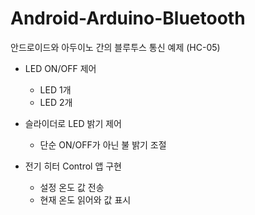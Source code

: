 # Android-Arduino-Bluetooth
안드로이드와 아두이노 간의 블루투스 통신 예제 (HC-05)

* LED ON/OFF 제어  
  - LED 1개
  - LED 2개  

* 슬라이더로 LED 밝기 제어
  - 단순 ON/OFF가 아닌 불 밝기 조절    

* 전기 히터 Control 앱 구현
  - 설정 온도 값 전송
  - 현재 온도 읽어와 값 표시

